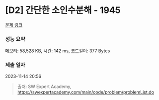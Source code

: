 # [D2] 간단한 소인수분해 - 1945 

[문제 링크](https://swexpertacademy.com/main/code/problem/problemDetail.do?contestProbId=AV5Pl0Q6ANQDFAUq) 

### 성능 요약

메모리: 58,528 KB, 시간: 142 ms, 코드길이: 377 Bytes

### 제출 일자

2023-11-14 20:56



> 출처: SW Expert Academy, https://swexpertacademy.com/main/code/problem/problemList.do